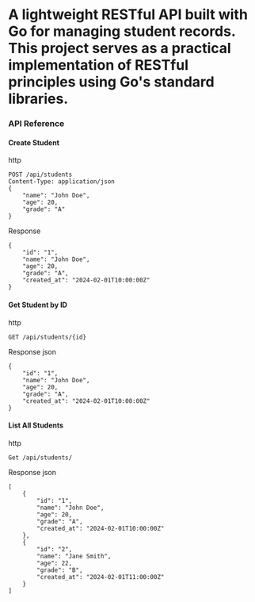 # A lightweight RESTful API built with Go for managing student records. This project serves as a practical implementation of RESTful principles using Go's standard libraries.


### API Reference

#### Create Student
http
```
POST /api/students
Content-Type: application/json
{
    "name": "John Doe",
    "age": 20,
    "grade": "A"
}
```

Response
```
{
    "id": "1",
    "name": "John Doe",
    "age": 20,
    "grade": "A",
    "created_at": "2024-02-01T10:00:00Z"
}
```

#### Get Student by ID
http
```
GET /api/students/{id}
```

Response
json
```
{
    "id": "1",
    "name": "John Doe",
    "age": 20,
    "grade": "A",
    "created_at": "2024-02-01T10:00:00Z"
}
```

#### List All Students
http
```
Get /api/students/
```

Response
json
```
[
    {
        "id": "1",
        "name": "John Doe",
        "age": 20,
        "grade": "A",
        "created_at": "2024-02-01T10:00:00Z"
    },
    {
        "id": "2",
        "name": "Jane Smith",
        "age": 22,
        "grade": "B",
        "created_at": "2024-02-01T11:00:00Z"
    }
]
```
